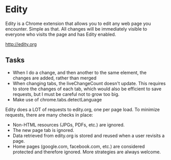 # Edity

Edity is a Chrome extension that allows you to edit any web page you encounter. Simple as that. All changes will be immediately visible to everyone who visits the page and has Edity enabled.

http://edity.org

## Tasks
* When I do a change, and then another to the same element, the changes are added, rather than merged
* When changing tabs, the liveChangeCount doesn't update. This requires to store the changes of each tab, which would also be efficient to save requests, but I must be careful not to grow too big.
* Make use of chrome.tabs.detectLanguage

Edity does a LOT of requests to edity.org, one per page load. To minimize requests, there are many checks in place:
* Non-HTML resources (JPGs, PDFs, etc.) are ignored.
* The new page tab is ignored.
* Data retrieved from edity.org is stored and reused when a user revisits a page.
* Home pages (google.com, facebook.com, etc.) are considered protected and therefore ignored.
More strategies are always welcome.